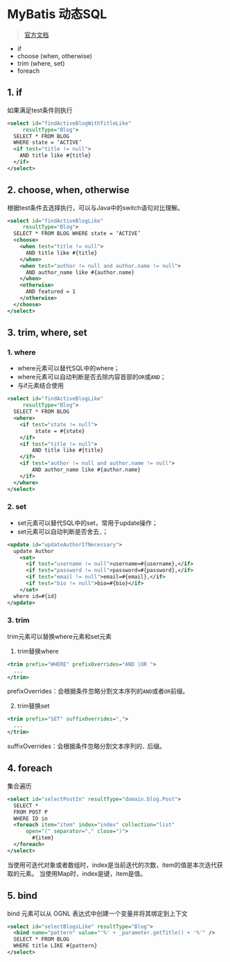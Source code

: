 # MyBatis 动态SQL
> [官方文档](http://www.mybatis.org/mybatis-3/zh/dynamic-sql.html)

- if
- choose (when, otherwise)
- trim (where, set)
- foreach

## 1. if
如果满足test条件则执行
``` xml
<select id="findActiveBlogWithTitleLike"
     resultType="Blog">
  SELECT * FROM BLOG 
  WHERE state = ‘ACTIVE’ 
  <if test="title != null">
    AND title like #{title}
  </if>
</select>
```

## 2. choose, when, otherwise
根据test条件去选择执行，可以与Java中的switch语句对比理解。
``` xml
<select id="findActiveBlogLike"
     resultType="Blog">
  SELECT * FROM BLOG WHERE state = ‘ACTIVE’
  <choose>
    <when test="title != null">
      AND title like #{title}
    </when>
    <when test="author != null and author.name != null">
      AND author_name like #{author.name}
    </when>
    <otherwise>
      AND featured = 1
    </otherwise>
  </choose>
</select>
```

## 3. trim, where, set
### 1. where
- where元素可以替代SQL中的where；
- where元素可以自动判断是否去除内容首部的`OR`或`AND`；
- 与if元素结合使用

``` xml
<select id="findActiveBlogLike"
     resultType="Blog">
  SELECT * FROM BLOG 
  <where> 
    <if test="state != null">
         state = #{state}
    </if> 
    <if test="title != null">
        AND title like #{title}
    </if>
    <if test="author != null and author.name != null">
        AND author_name like #{author.name}
    </if>
  </where>
</select>
```

### 2. set
- set元素可以替代SQL中的set，常用于update操作；
- set元素可以自动判断是否舍去`,`；

``` xml
<update id="updateAuthorIfNecessary">
  update Author
    <set>
      <if test="username != null">username=#{username},</if>
      <if test="password != null">password=#{password},</if>
      <if test="email != null">email=#{email},</if>
      <if test="bio != null">bio=#{bio}</if>
    </set>
  where id=#{id}
</update>
```

### 3. trim
trim元素可以替换where元素和set元素

1. trim替换where
``` xml
<trim prefix="WHERE" prefixOverrides="AND |OR ">
  ... 
</trim> 
```
prefixOverrides：会根据条件忽略分割文本序列的`AND`或者`OR`前缀。

2. trim替换set
``` xml
<trim prefix="SET" suffixOverrides=",">
  ...
</trim>
```
suffixOverrides：会根据条件忽略分割文本序列的`，`后缀。


## 4. foreach
集合遍历
``` xml
<select id="selectPostIn" resultType="domain.blog.Post">
  SELECT *
  FROM POST P
  WHERE ID in
  <foreach item="item" index="index" collection="list"
      open="(" separator="," close=")">
        #{item}
  </foreach>
</select>
```
当使用可迭代对象或者数组时，index是当前迭代的次数，item的值是本次迭代获取的元素。
当使用Map时，index是键，item是值。

## 5. bind
bind 元素可以从 OGNL 表达式中创建一个变量并将其绑定到上下文
``` xml
<select id="selectBlogsLike" resultType="Blog">
  <bind name="pattern" value="'%' + _parameter.getTitle() + '%'" />
  SELECT * FROM BLOG
  WHERE title LIKE #{pattern}
</select>
```